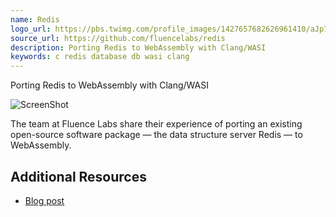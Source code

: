 ```yaml
---
name: Redis
logo_url: https://pbs.twimg.com/profile_images/1427657682626961410/aJp7nOdu_400x400.jpg
source_url: https://github.com/fluencelabs/redis
description: Porting Redis to WebAssembly with Clang/WASI
keywords: c redis database db wasi clang
---
```


Porting Redis to WebAssembly with Clang/WASI

![ScreenShot](https://miro.medium.com/max/1600/0*mjxME2hyuHuAtHeo)

The team at Fluence Labs share their experience of porting an existing open-source software package — the data structure server Redis — to WebAssembly.

## Additional Resources

- [Blog post](https://medium.com/fluence-network/porting-redis-to-webassembly-with-clang-wasi-af99b264ca8)
